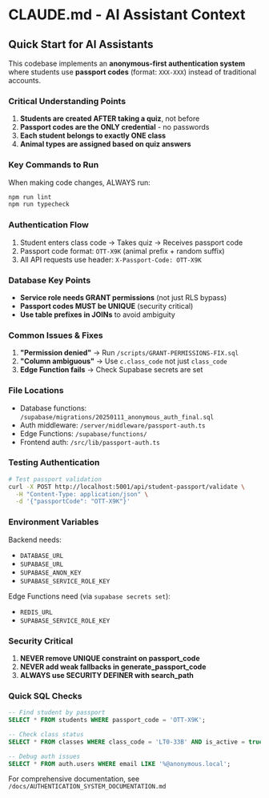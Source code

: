 # CLAUDE.md - AI Assistant Context

## Quick Start for AI Assistants

This codebase implements an **anonymous-first authentication system** where students use **passport codes** (format: `XXX-XXX`) instead of traditional accounts.

### Critical Understanding Points

1. **Students are created AFTER taking a quiz**, not before
2. **Passport codes are the ONLY credential** - no passwords
3. **Each student belongs to exactly ONE class**
4. **Animal types are assigned based on quiz answers**

### Key Commands to Run

When making code changes, ALWAYS run:
```bash
npm run lint
npm run typecheck
```

### Authentication Flow

1. Student enters class code → Takes quiz → Receives passport code
2. Passport code format: `OTT-X9K` (animal prefix + random suffix)
3. All API requests use header: `X-Passport-Code: OTT-X9K`

### Database Key Points

- **Service role needs GRANT permissions** (not just RLS bypass)
- **Passport codes MUST be UNIQUE** (security critical)
- **Use table prefixes in JOINs** to avoid ambiguity

### Common Issues & Fixes

1. **"Permission denied"** → Run `/scripts/GRANT-PERMISSIONS-FIX.sql`
2. **"Column ambiguous"** → Use `c.class_code` not just `class_code`
3. **Edge Function fails** → Check Supabase secrets are set

### File Locations

- Database functions: `/supabase/migrations/20250111_anonymous_auth_final.sql`
- Auth middleware: `/server/middleware/passport-auth.ts`
- Edge Functions: `/supabase/functions/`
- Frontend auth: `/src/lib/passport-auth.ts`

### Testing Authentication

```bash
# Test passport validation
curl -X POST http://localhost:5001/api/student-passport/validate \
  -H "Content-Type: application/json" \
  -d '{"passportCode": "OTT-X9K"}'
```

### Environment Variables

Backend needs:
- `DATABASE_URL`
- `SUPABASE_URL`
- `SUPABASE_ANON_KEY`
- `SUPABASE_SERVICE_ROLE_KEY`

Edge Functions need (via `supabase secrets set`):
- `REDIS_URL`
- `SUPABASE_SERVICE_ROLE_KEY`

### Security Critical

1. **NEVER remove UNIQUE constraint on passport_code**
2. **NEVER add weak fallbacks in generate_passport_code**
3. **ALWAYS use SECURITY DEFINER with search_path**

### Quick SQL Checks

```sql
-- Find student by passport
SELECT * FROM students WHERE passport_code = 'OTT-X9K';

-- Check class status
SELECT * FROM classes WHERE class_code = 'LT0-33B' AND is_active = true;

-- Debug auth issues
SELECT * FROM auth.users WHERE email LIKE '%@anonymous.local';
```

For comprehensive documentation, see `/docs/AUTHENTICATION_SYSTEM_DOCUMENTATION.md`